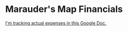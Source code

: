 # Marauder's Map Financials

[I'm tracking actual expenses in this Google Doc.](https://docs.google.com/spreadsheets/d/1cB-wQh1KMqG7jFchAiU1QM8zjt8iY6S-w4iUXPeGXEA/edit?usp=sharing)